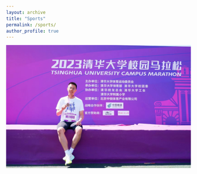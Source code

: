 ```yaml
---
layout: archive
title: "Sports"
permalink: /sports/
author_profile: true
---
```


![图1](_pages/sports/marathon2023-1.jpg)